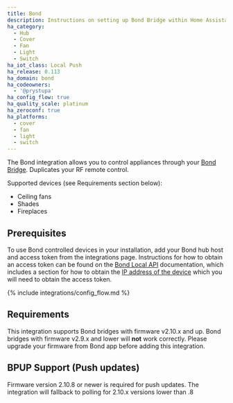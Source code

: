 ```yaml
---
title: Bond
description: Instructions on setting up Bond Bridge within Home Assistant.
ha_category:
  - Hub
  - Cover
  - Fan
  - Light
  - Switch
ha_iot_class: Local Push
ha_release: 0.113
ha_domain: bond
ha_codeowners:
  - '@prystupa'
ha_config_flow: true
ha_quality_scale: platinum
ha_zeroconf: true
ha_platforms:
  - cover
  - fan
  - light
  - switch
---
```


The Bond integration allows you to control appliances through your [Bond Bridge](https://bondhome.io/). Duplicates your RF remote control.

Supported devices (see Requirements section below):

- Ceiling fans
- Shades
- Fireplaces

## Prerequisites

To use Bond controlled devices in your installation, add your Bond hub host and access token from the integrations page. Instructions for how to obtain an access token can be found on the [Bond Local API](http://docs-local.appbond.com/#section/Getting-Started/Get-Device-Information) documentation, which includes a section for how to obtain the [IP address of the device](http://docs-local.appbond.com/#section/Getting-Started/Finding-the-Bond-IP) which you will need to obtain the access token.

{% include integrations/config_flow.md %}

## Requirements

This integration supports Bond bridges with firmware v2.10.x and up.
Bond bridges with firmware v2.9.x and lower will **not** work correctly. Please
upgrade your firmware from Bond app before adding this integration.

## BPUP Support (Push updates)

Firmware version 2.10.8 or newer is required for push updates. The integration
will fallback to polling for 2.10.x versions lower than .8
